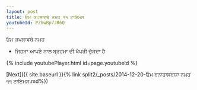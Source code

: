 ```yaml
---
layout: post
title: ਓਮ ਕਪਲਾਵਥੇ ਨਮਹ ੧੧ ਟਾਇਮਸ
youtubeId: PZhwBp7JR6Q
---
```

 
 
 ਓਮ ਕਪਲਾਵਥੇ ਨਮਹ  
 
 -  ਜਿਹੜਾ ਆਪਣੇ ਨਾਲ ਬ੍ਰਹਮਾ ਦੀ ਖੋਪਰੀ ਚੁੱਕਦਾ ਹੈ 
 
  
 
  
 
 
 
 
 
 


{% include youtubePlayer.html id=page.youtubeId %}
 
[Next]({{ site.baseurl }}{% link  split2/_posts/2014-12-20-ਓਮ ਬਨਾਹਾਸਥਯਾ ਨਮਹ ੧੧ ਟਾਇਮਸ.md%})
 
